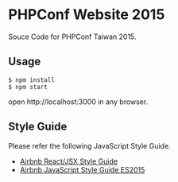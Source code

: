 # PHPConf Website 2015

Souce Code for PHPConf Taiwan 2015.

## Usage

```
$ npm install
$ npm start
```

open http://localhost:3000 in any browser.

## Style Guide

Please refer the following JavaScript Style Guide.

* [Airbnb React/JSX Style Guide](https://github.com/airbnb/javascript/tree/master/react)
* [Airbnb JavaScript Style Guide ES2015](https://github.com/airbnb/javascript)

